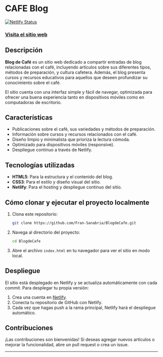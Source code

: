 # CAFE Blog

[![Netlify Status](https://api.netlify.com/api/v1/badges/b2f31dc7-2894-4622-8f41-17d135ac4e06/deploy-status)](https://app.netlify.com/sites/caafeblogg/deploys)

### [Visita el sitio web](https://caafeblogg.netlify.app/)

## Descripción

**Blog de Café** es un sitio web dedicado a compartir entradas de blog relacionadas con el café, incluyendo artículos sobre sus diferentes tipos, métodos de preparación, y cultura cafetera. Además, el blog presenta cursos y recursos educativos para aquellos que deseen profundizar su conocimiento sobre el café.

El sitio cuenta con una interfaz simple y fácil de navegar, optimizada para ofrecer una buena experiencia tanto en dispositivos móviles como en computadoras de escritorio.

## Características

- Publicaciones sobre el café, sus variedades y métodos de preparación.
- Información sobre cursos y recursos relacionados con el café.
- Diseño limpio y minimalista que prioriza la lectura cómoda.
- Optimizado para dispositivos móviles (responsive).
- Despliegue continuo a través de Netlify.

## Tecnologías utilizadas

- **HTML5**: Para la estructura y el contenido del blog.
- **CSS3**: Para el estilo y diseño visual del sitio.
- **Netlify**: Para el hosting y despliegue continuo del sitio.

## Cómo clonar y ejecutar el proyecto localmente

1. Clona este repositorio:

   ```bash
   git clone https://github.com/Fran-Sanabria/BlogdeCafe.git
   ```

2. Navega al directorio del proyecto:

   ```bash
   cd BlogdeCafe
   ```

3. Abre el archivo `index.html` en tu navegador para ver el sitio en modo local.

## Despliegue

El sitio está desplegado en Netlify y se actualiza automáticamente con cada commit. Para desplegar tu propia versión:

1. Crea una cuenta en [Netlify](https://netlify.com).
2. Conecta tu repositorio de GitHub con Netlify.
3. Cada vez que hagas push a la rama principal, Netlify hará el despliegue automático.

## Contribuciones

¡Las contribuciones son bienvenidas! Si deseas agregar nuevos artículos o mejorar la funcionalidad, abre un pull request o crea un issue.

---
